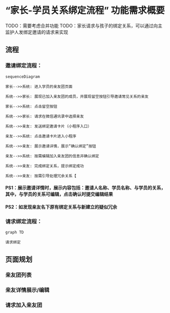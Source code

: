 # “家长-学员关系绑定流程” 功能需求概要

TODO：需要考虑合并功能
TODO：家长请求与孩子的绑定关系，可以通过向主监护人发绑定邀请的请求来实现

## 流程

### 邀请绑定流程：

```mermaid
sequenceDiagram

家长-->>系统: 进入学员的亲友团页面

系统-->>家长: 展现已加入亲友团的成员，并展现留空按钮引导邀请常见关系的亲友

家长-->>系统: 点击留空按钮

系统-->>家长: 请求在微信通讯录中选择亲友

系统-->>亲友: 发送绑定邀请卡片（小程序入口）

亲友-->>系统: 点击邀请卡片进入小程序

系统-->>亲友: 展示邀请详情，展示“确认绑定”按钮

亲友-->>系统: 按需编辑加入亲友团的信息并确认绑定

系统-->>亲友: 完成绑定关系，提示绑定成功

系统-->>亲友: 按需引导处理冗余关系【

```

#### PS1：展示邀请详情时，展示内容包括：邀请人名称、学员名称、与学员的关系，其中，与学员的关系可编辑，点击确认时提交编辑结果

#### PS2：如发现亲友名下原有绑定关系与新建立的疑似冗余

### 请求绑定流程：

```mermaid
graph TD

请求绑定

```

## 页面规划

### 亲友团列表

### 亲友详情展示/编辑

### 请求加入亲友团
<!--stackedit_data:
eyJoaXN0b3J5IjpbLTE4NjM0MDU0ODAsMTg1ODk4MzI4MSwtMT
kxNjgwNDQ1MywxNzU3NzE4Nzk3LDExMDA3NjA3NjUsLTIwMjE3
Njk4NDAsMTA4NzU4NDA3NCw3MjQzMjI3LDUzODAyMzg5MiwtOT
Y3MDc3MzcyLDEzODUxNzQwNjMsLTEwNzQ5OTQzODksMTM4NTE3
NDA2M119
-->